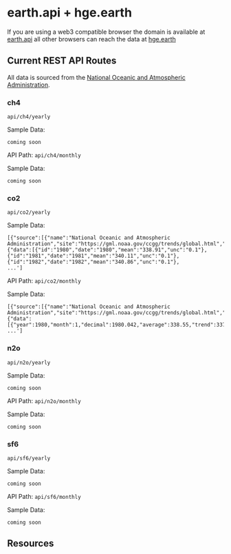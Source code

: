 # earth.api + hge.earth

If you are using a web3 compatible browser the domain is available at [earth.api](https://earth.api) all other browsers can reach the data at [hge.earth](https://hge.earth)

## Current REST API Routes

All data is sourced from the [National Oceanic and Atmospheric Administration](https://gml.noaa.gov/ccgg/trends/global.html).

### ch4

`api/ch4/yearly`

Sample Data:

```
coming soon
```

API Path:
`api/ch4/monthly`

Sample Data:

```
coming soon
```

### co2

`api/co2/yearly`

Sample Data:

```
[{"source":[{"name":"National Oceanic and Atmospheric Administration","site":"https://gml.noaa.gov/ccgg/trends/global.html","ftp":"ftp://aftp.cmdl.noaa.gov/products/trends/co2/","api":"https://hge.earth/api/co2/yearly"}]},{"data":[{"id":"1980","date":"1980","mean":"338.91","unc":"0.1"},{"id":"1981","date":"1981","mean":"340.11","unc":"0.1"},{"id":"1982","date":"1982","mean":"340.86","unc":"0.1"},
...']
```

API Path:
`api/co2/monthly`

Sample Data:

```
[{"source":[{"name":"National Oceanic and Atmospheric Administration","site":"https://gml.noaa.gov/ccgg/trends/global.html","ftp":"ftp://aftp.cmdl.noaa.gov/products/trends/co2/","api":"https://hge.earth/api/co2/yearly"}]},{"data":[{"year":1980,"month":1,"decimal":1980.042,"average":338.55,"trend":337.93},
...']
```

### n2o

`api/n2o/yearly`

Sample Data:

```
coming soon
```

API Path:
`api/n2o/monthly`

Sample Data:

```
coming soon
```

### sf6

`api/sf6/yearly`

Sample Data:

```
coming soon
```

API Path:
`api/sf6/monthly`

Sample Data:

```
coming soon
```

## Resources
